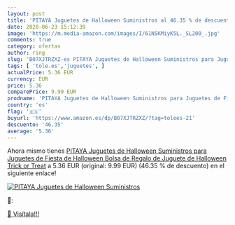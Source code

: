 ```yaml
---
layout: post
title: 'PITAYA Juguetes de Halloween Suministros al 46.35 % de descuento'
date: 2020-06-23 15:12:39
image: 'https://m.media-amazon.com/images/I/61NSKMiyK5L._SL200_.jpg'
comments: true
category: ofertas
author: ring
slug: 'B07XJTRZXZ-es PITAYA Juguetes de Halloween Suministros para Juguetes de...'
tags: [ 'tole.es','juguetes', ]
actualPrice: 5.36 EUR
currency: EUR
price: 5.36
comparePrice: 9.99 EUR
prodname: 'PITAYA Juguetes de Halloween Suministros para Juguetes de Fiesta de Halloween  Bolsa de Regalo de Juguete de Halloween Trick or Treat'
country: 'es'
flag: '🇪🇸'
buyurl: 'https://www.amazon.es/dp/B07XJTRZXZ/?tag=tolees-21'
descuento: '46.35'
average: '5.36'
---
```


Ahora mismo tienes [PITAYA Juguetes de Halloween Suministros para Juguetes de Fiesta de Halloween  Bolsa de Regalo de Juguete de Halloween Trick or Treat](https://www.amazon.es/dp/B07XJTRZXZ/?tag=tolees-21) a 5.36 EUR (original: 9.99 EUR) (46.35 %  de descuento) en el siguiente enlace!

[![PITAYA Juguetes de Halloween Suministros](https://m.media-amazon.com/images/I/61NSKMiyK5L._SL200_.jpg)](https://www.amazon.es/dp/B07XJTRZXZ/?tag=tolees-21)

🔎:


[🛒 Visítala!!!](https://www.amazon.es/dp/B07XJTRZXZ/?tag=tolees-21)
